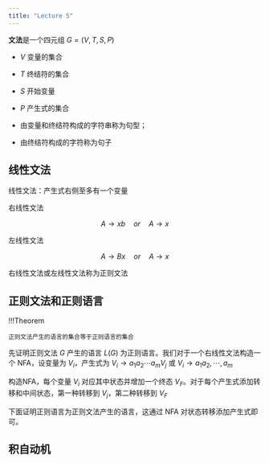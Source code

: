 ```yaml
---
title: "Lecture 5"
---
```


**文法**是一个四元组 $G = (V,T,S,P)$

- $V$ 变量的集合
- $T$ 终结符的集合
- $S$ 开始变量
- $P$ 产生式的集合

- 由变量和终结符构成的字符串称为句型；
- 由终结符构成的字符称为句子

## 线性文法

线性文法：产生式右侧至多有一个变量

右线性文法

$$ A \rightarrow xb \quad or \quad A \rightarrow x$$

左线性文法

$$ A \rightarrow Bx \quad or \quad A \rightarrow x $$

右线性文法或左线性文法称为正则文法

## 正则文法和正则语言

!!!Theorem

    正则文法产生的语言的集合等于正则语言的集合

先证明正则文法 $G$ 产生的语言 $L(G)$ 为正则语言。我们对于一个右线性文法构造一个 NFA，设变量为 $V_i$，产生式为 $V_i \to a_1a_2\cdots a_m V_j$ 或 $V_i \to a_1a_2,\cdots,a_m$

构造NFA，每个变量 $V_i$ 对应其中状态并增加一个终态 $V_F$。对于每个产生式添加转移和中间状态，第一种转移到 $V_j$，第二种转移到 $V_F$

下面证明正则语言为正则文法产生的语言，这通过 NFA 对状态转移添加产生式即可。

## 积自动机


